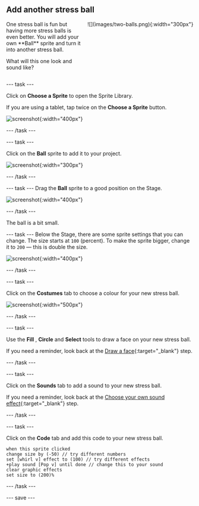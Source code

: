 ## Add another stress ball

<div style="display: flex; flex-wrap: wrap">
<div style="flex-basis: 200px; flex-grow: 1; margin-right: 15px;">
One stress ball is fun but having more stress balls is even better. You will add your own **Ball** sprite and turn it into another stress ball. 

What will this one look and sound like?
</div>
<div>
![](images/two-balls.png){:width="300px"}
</div>
</div>

--- task ---

Click on **Choose a Sprite** to open the Sprite Library.

If you are using a tablet, tap twice on the **Choose a Sprite** button.

![screenshot](images/balls-choose-sprite.png){:width="400px"}

--- /task ---

--- task ---

Click on the **Ball** sprite to add it to your project.

![screenshot](images/balls-sprite-ball.png){:width="300px"}

--- /task ---

--- task ---
Drag the **Ball** sprite to a good position on the Stage.

![screenshot](images/balls-stage-ball.png){:width="400px"}

--- /task ---

The ball is a bit small.

--- task ---
Below the Stage, there are some sprite settings that you can change. The size starts at `100` (percent). To make the sprite bigger, change it to `200` — this is double the size.  

![screenshot](images/balls-size-200.png){:width="400px"}

--- /task ---

--- task ---

Click on the **Costumes** tab to choose a colour for your new stress ball.

![screenshot](images/balls-costumes.png){:width="500px"}

--- /task ---

--- task ---

Use the **Fill** , **Circle** and **Select** tools to draw a face on your new stress ball.

If you need a reminder, look back at the [Draw a face](https://projects.raspberrypi.org/en/projects/stress-ball/2){:target="_blank"} step.

--- /task ---

--- task ---

Click on the **Sounds** tab to add a sound to your new stress ball.

If you need a reminder, look back at the [Choose your own sound effect](https://projects.raspberrypi.org/en/projects/stress-ball/5){:target="_blank"} step.

--- /task ---

--- task ---

Click on the **Code** tab and add this code to your new stress ball. 

```blocks3
when this sprite clicked
change size by (-50) // try different numbers
set [whirl v] effect to (100) // try different effects
+play sound [Pop v] until done // change this to your sound
clear graphic effects
set size to (200)%
```

--- /task ---

--- save ---
